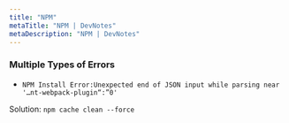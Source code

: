 ```yaml
---
title: "NPM"
metaTitle: "NPM | DevNotes"
metaDescription: "NPM | DevNotes"
---
```



### Multiple Types of Errors
* `NPM Install Error:Unexpected end of JSON input while parsing near '…nt-webpack-plugin“:”0'`

Solution: `npm cache clean --force`
